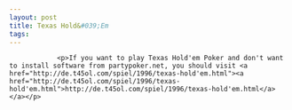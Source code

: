 ```yaml
---
layout: post
title: Texas Hold&#039;Em
tags:
---
```



                <p>If you want to play Texas Hold'em Poker and don't want to install software from partypoker.net, you should visit <a href="http://de.t45ol.com/spiel/1996/texas-hold'em.html"><a href="http://de.t45ol.com/spiel/1996/texas-hold'em.html">http://de.t45ol.com/spiel/1996/texas-hold'em.html</a></a></p>
